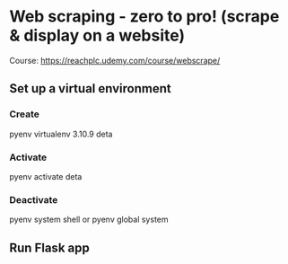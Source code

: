 # Web scraping - zero to pro! (scrape & display on a website)

Course: https://reachplc.udemy.com/course/webscrape/


## Set up a virtual environment 
### Create
pyenv virtualenv 3.10.9 deta
### Activate
pyenv activate deta
### Deactivate
pyenv system shell
or 
pyenv global system

## Run Flask app
